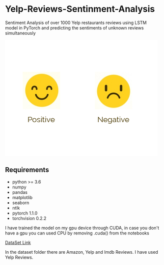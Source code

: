 # Yelp-Reviews-Sentinment-Analysis
Sentiment Analysis of over 1000 Yelp restaurants reviews using LSTM model in PyTorch and predicting the sentiments of unknown reviews simultaneously

![Sentiment](https://raw.githubusercontent.com/ayushmehar7/Yelp-Reviews-Sentinment-Analysis/main/1-1-1.png)

## Requirements
- python >= 3.6
- numpy
- pandas
- matplotlib
- seaborn
- ntlk
- pytorch 1.1.0
- torchvision 0.2.2

I have trained the model on my gpu device through CUDA, in case you don't have a gpu you can used CPU by removing .cuda() from the notebooks

[DataSet Link](https://archive.ics.uci.edu/ml/datasets/Sentiment+Labelled+Sentences)

In the dataset folder there are Amazon, Yelp and Imdb Reviews. I have used Yelp Reviews.
